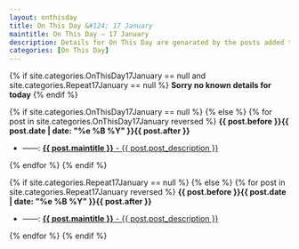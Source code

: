 ```yaml
---
layout: onthisday
title: On This Day &#124; 17 January
maintitle: On This Day — 17 January
description: Details for On This Day are genarated by the posts added to the website so the content is subject to changes/updates over time.
categories: [On This Day]
---
```


{% if site.categories.OnThisDay17January == null and site.categories.Repeat17January == null %}
<strong>Sorry no known details for today</strong>
{% endif %}

{% if site.categories.OnThisDay17January == null %}
{% else %}
{% for post in site.categories.OnThisDay17January reversed %}
<strong>{{ post.before }}{{ post.date | date: "%e %B %Y" }}{{ post.after }}</strong>
<ul>
<li> ——: <a class="{{ post.class }}" href="{{ post.url }}"><strong>{{ post.maintitle }}</strong> - {{ post.post_description }}</a></li>
</ul>
{% endfor %}
{% endif %}

{% if site.categories.Repeat17January == null %}
{% else %}
{% for post in site.categories.Repeat17January reversed %}
<strong>{{ post.before }}{{ post.date | date: "%e %B %Y" }}{{ post.after }}</strong>
<ul>
<li> ——: <a class="{{ post.class }}" href="{{ post.url }}"><strong>{{ post.maintitle }}</strong> - {{ post.post_description }}</a></li>
</ul>
{% endfor %}
{% endif %}
